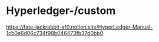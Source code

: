 # Hyperledger-/custom
https://fate-jackrabbit-af0.notion.site/HyperLedger-Manual-1cb0e6d06c734f98b046473fb37d0bb0
